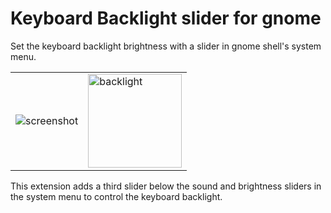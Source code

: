 # Keyboard Backlight slider for gnome

Set the keyboard backlight brightness with a slider in gnome shell's system menu.

<table>
<td>
<img alt="screenshot" src="https://user-images.githubusercontent.com/552629/145697318-34865317-37ea-4a8d-8688-8e2d5f69ba15.png" />
<td>
<img alt="backlight" src="https://upload.wikimedia.org/wikipedia/commons/c/c4/Backlit_keyboard.jpg" height=150/>
</table>

This extension adds a third slider below the sound and brightness sliders in the system menu to control the keyboard backlight.